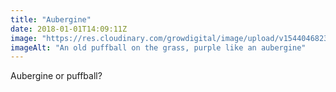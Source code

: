 ```yaml
---
title: "Aubergine"
date: 2018-01-01T14:09:11Z
image: "https://res.cloudinary.com/growdigital/image/upload/v1544046823/puffball-27659901879.jpg"
imageAlt: "An old puffball on the grass, purple like an aubergine"
---
```


Aubergine or puffball?

